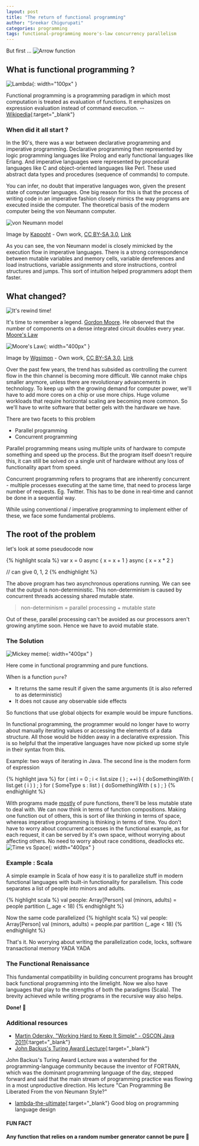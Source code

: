 ```yaml
---
layout: post
title: "The return of functional programming"
author: "Sreekar Chigurupati"
categories: programming
tags: functional-programming moore's-law concurrency parallelism
---
```


But first ...
![Arrow function](/assets/imgs/posts/return-of-functional-programming/arrow.png)

## What is functional programming ?
![Lambda](/assets/imgs/posts/return-of-functional-programming/lambda.svg){: width="100px" }

Functional programming is a programming paradigm in which most computation is treated as evaluation of functions. It emphasizes on expression evaluation instead of command execution. -- [Wikipedia](https://en.wikipedia.org/wiki/Functional_programming){:target="_blank"}

### When did it all start ?

In the 90's, there was a war between declarative programming and imperative programming. Declarative programming then represented by logic programming languages like Prolog and early functional languages like Erlang. And imperative languages were represented by procedural languages like C and object-oriented languages like Perl. These used abstract data types and procedures (sequence of commands) to compute.

You can infer, no doubt that imperative languages won, given the present state of computer languages. One big reason for this is that the process of writing code in an imperative fashion closely mimics the way programs are executed inside the computer. The theoretical basis of the modern computer being the von Neumann computer.

![von Neumann model](/assets/imgs/posts/return-of-functional-programming/von-neumann.svg)  

Image by <a href="//commons.wikimedia.org/w/index.php?title=User:Kapooht&amp;action=edit&amp;redlink=1" class="new" title="User:Kapooht (page does not exist)">Kapooht</a> - <span class="int-own-work" lang="en">Own work</span>, <a href="https://creativecommons.org/licenses/by-sa/3.0" title="Creative Commons Attribution-Share Alike 3.0">CC BY-SA 3.0</a>, <a href="https://commons.wikimedia.org/w/index.php?curid=25789639">Link</a>

As you can see, the von Neumann model is closely mimicked by the execution flow in imperative languages. There is a strong correspondence between mutable variables and memory cells, variable dereferences and load instructions, variable assignments and store instructions, control structures and jumps. This sort of intuition helped programmers adopt them faster.

## What changed?

![It's rewind time!](/assets/imgs/posts/return-of-functional-programming/rewind-time.jpg)  

It's time to remember a legend. [Gordon Moore](https://en.wikipedia.org/wiki/Gordon_Moore). He observed that the number of components on a dense integrated circuit doubles every year. [Moore's Law](https://en.wikipedia.org/wiki/Moore%27s_law)

![Moore's Law](/assets/imgs/posts/return-of-functional-programming/moores-law.svg){: width="400px" }  

Image by <a href="//commons.wikimedia.org/wiki/User:Wgsimon" title="User:Wgsimon">Wgsimon</a> - <span class="int-own-work" lang="en">Own work</span>, <a href="https://creativecommons.org/licenses/by-sa/3.0" title="Creative Commons Attribution-Share Alike 3.0">CC BY-SA 3.0</a>, <a href="https://commons.wikimedia.org/w/index.php?curid=15193542">Link</a>

Over the past few years, the trend has subsided as controlling the current flow in the thin channel is becoming more difficult. We cannot make chips smaller anymore, unless there are revolutionary advancements in technology. To keep up with the growing demand for computer power, we'll have to add more cores on a chip or use more chips. Huge volume workloads that require horizontal scaling are becoming more common. So we'll have to write software that better gels with the hardware we have.


There are two facets to this problem
 - Parallel programming
 - Concurrent programming

Parallel programming means using multiple units of hardware to compute something and speed up the process. But the program itself doesn't require this, it can still be solved on a single unit of hardware without any loss of functionality apart from speed.

Concurrent programming refers to programs that are inherently concurrent - multiple processes executing at the same time, that need to process large number of requests. Eg. Twitter. This has to be done in real-time and cannot be done in a sequential way.

While using conventional / imperative programming to implement either of these, we face some fundamental problems.
## The root of the problem
let's look at some pseudocode now

{% highlight scala %}
var x = 0
async { x = x + 1 }
async { x = x * 2 }  

// can give 0, 1, 2
{% endhighlight %}

The above program has two asynchronous operations running. We can see that the output is non-deterministic. This non-determinism is caused by concurrent threads accessing shared mutable state.

> non-determinism = parallel processing + mutable state

Out of these, parallel processing can't be avoided as our processors aren't growing anytime soon. Hence we have to avoid mutable state.

### The Solution

![Mickey meme](/assets/imgs/posts/return-of-functional-programming/mickey.png){: width="400px" }  

Here come in functional programming and pure functions.

When is a function <code>pure</code>?
- It returns the same result if given the same arguments (it is also referred to as deterministic)
- It does not cause any observable side effects

So functions that use global objects for example would be impure functions.

In functional programming, the programmer would no longer have to worry about manually iterating values or accessing the elements of a data structure. All those would be hidden away in a declarative expression. This is so helpful that the imperative languages have now picked up some style in their syntax from this.

Example: two ways of iterating in Java. The second line is the modern form of expression

{% highlight java %}
for ( int i = 0 ; i < list.size ( ) ; ++i ) { doSomethingWith ( list.get ( i ) ) ; }
for ( SomeType s : list ) { doSomethingWith ( s ) ; }
{% endhighlight %}

With programs made [mostly](#rng) of pure functions, there'll be less mutable state to deal with. We can now think in terms of function compositions. Making one function out of others, this is sort of like thinking in terms of space, whereas imperative programming is thinking in terms of time. You don't have to worry about concurrent accesses in the functional example, as for each request, it can be served by it's own space, without worrying about affecting others. No need to worry about race conditions, deadlocks etc.
![Time vs Space](/assets/imgs/posts/return-of-functional-programming/time-space.jpg){: width="400px" }

### Example : Scala
A simple example in Scala of how easy it is to parallelize stuff in modern functional languages with built-in functionality for parallelism. This code separates a list of people into minors and adults.

{% highlight scala %}
val people: Array[Person]
val (minors, adults) = people partition (_.age < 18)
{% endhighlight %}

Now the same code parallelized
{% highlight scala %}
val people: Array[Person]
val (minors, adults) = people.par partition (_.age < 18)
{% endhighlight %}

That's it. No worrying about writing the parallelization code, locks, software transactional memory YADA YADA
### The Functional Renaissance

This fundamental compatibility in building concurrent programs has brought back functional programming into the limelight. Now we also have languages that play to the strengths of both the paradigms (Scala). The brevity achieved while writing programs in the recursive way also helps. 

**Done! 🎉**

### Additional resources

- [Martin Odersky, "Working Hard to Keep It Simple" - OSCON Java 2011](https://www.youtube.com/watch?v=3jg1AheF4n0){:target="_blank"}
- [John Backus's Turing Award Lecture](https://www.thocp.net/biographies/papers/backus_turingaward_lecture.pdf){:target="_blank"}

John Backus's Turing Award Lecture was a watershed for the programming-language community because the inventor of FORTRAN, which was the dominant programming language of the day, stepped forward and said that the main stream of programming practice was flowing in a most unproductive direction. His lecture "Can Programming Be Liberated From the von Neumann Style?" 
- [lambda-the-ultimate](http://lambda-the-ultimate.org/){:target="_blank"} Good blog on programming language design

#### FUN FACT
#### <a name="rng"> Any function that relies on a random number generator cannot be pure 🤔 </a>
